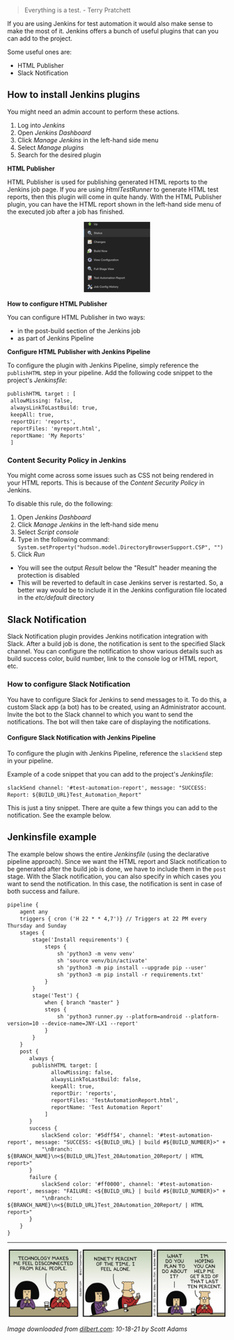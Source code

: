 > Everything is a test. - Terry Pratchett

If you are using Jenkins for test automation it would also make sense to make the most of it. Jenkins offers a bunch of useful plugins that can you can add to the project.

Some useful ones are:

- HTML Publisher
- Slack Notification


## How to install Jenkins plugins

You might need an admin account to perform these actions.

1. Log into *Jenkins*
2. Open *Jenkins Dashboard*
3. Click *Manage Jenkins* in the left-hand side menu
4. Select *Manage plugins*
5. Search for the desired plugin


**HTML Publisher**

HTML Publisher is used for publishing generated HTML reports to the Jenkins job page. If you are using *HtmlTestRunner* to generate HTML test reports, then this plugin will come in quite handy. 
With the HTML Publisher plugin, you can have the HTML report shown in the left-hand side menu of the executed job after a job has finished.

<span style="display:block; margin-top:15px; margin-bottom:15px; margin-left:auto; margin-right:auto; width:30%;">![jenkins_plugins_html_publisher.png](/img/jenkins_plugins_html_publisher.png)</span>


**How to configure HTML Publisher**

You can configure HTML Publisher in two ways:

- in the post-build section of the Jenkins job
- as part of Jenkins Pipeline


**Configure HTML Publisher with Jenkins Pipeline**

To configure the plugin with Jenkins Pipeline, simply reference the ```publishHTML``` step in your pipeline. 
Add the following code snippet to the project's *Jenkinsfile*:

```
publishHTML target : [
 allowMissing: false,
 alwaysLinkToLastBuild: true,
 keepAll: true,
 reportDir: 'reports',
 reportFiles: 'myreport.html',
 reportName: 'My Reports'
 ]
```


### Content Security Policy in Jenkins

You might come across some issues such as CSS not being rendered in your HTML reports. This is because of the *Content Security Policy* in Jenkins.

To disable this rule, do the following:

1. Open *Jenkins Dashboard* 
2. Click *Manage Jenkins* in the left-hand side menu
3. Select *Script console*
4. Type in the following command: ```System.setProperty("hudson.model.DirectoryBrowserSupport.CSP", "")```
5. Click *Run*
 - You will see the output *Result* below the "Result" header meaning the protection is disabled
 - This will be reverted to default in case Jenkins server is restarted. So, a better way would be to include it in the Jenkins configuration file located in the *etc/default* directory
 

## Slack Notification

Slack Notification plugin provides Jenkins notification integration with Slack. After a build job is done, the notification is sent to the specified Slack channel. You can configure the notification to show various details such as build success color, build number, link to the console log or HTML report, etc.


### How to configure Slack Notification

You have to configure Slack for Jenkins to send messages to it. To do this, a custom Slack app (a bot) has to be created, using an Administrator account.
Invite the bot to the Slack channel to which you want to send the notifications. The bot will then take care of displaying the notifications.


#### Configure Slack Notification with Jenkins Pipeline

To configure the plugin with Jenkins Pipeline, reference the ```slackSend``` step in your pipeline.

Example of a code snippet that you can add to the project's *Jenkinsfile*:

```
slackSend channel: '#test-automation-report', message: "SUCCESS: Report: ${BUILD_URL}Test_Automation_Report"
```

This is just a tiny snippet. There are quite a few things you can add to the notification. See the example below.


## Jenkinsfile example

The example below shows the entire *Jenkinsfile* (using the declarative pipeline approach). 
Since we want the HTML report and Slack notification to be generated after the build job is done, we have to include them in the ```post``` stage.
With the Slack notification, you can also specify in which cases you want to send the notification. In this case, the notification is sent in case of both success and failure.

```
pipeline {
    agent any
    triggers { cron ('H 22 * * 4,7')} // Triggers at 22 PM every Thursday and Sunday
    stages {
        stage('Install requirements') {
            steps {
                sh 'python3 -m venv venv'
                sh 'source venv/bin/activate'
                sh 'python3 -m pip install --upgrade pip --user'
                sh 'python3 -m pip install -r requirements.txt'
            }
        }
        stage('Test') {
          	when { branch "master" }
            steps {
              	sh 'python3 runner.py --platform=android --platform-version=10 --device-name=JNY-LX1 --report'
            }
        }
    }
    post {
       always {
        publishHTML target: [
              allowMissing: false,
              alwaysLinkToLastBuild: false,
              keepAll: true,
              reportDir: 'reports',
              reportFiles: 'TestAutomationReport.html',
              reportName: 'Test Automation Report'
            ]
       }
       success {
           slackSend color: '#5dff54', channel: '#test-automation-report', message: "SUCCESS: <${BUILD_URL} | build #${BUILD_NUMBER}>" +
           "\nBranch: ${BRANCH_NAME}\n<${BUILD_URL}Test_20Automation_20Report/ | HTML report>"
       }
       failure {
           slackSend color: '#ff0000', channel: '#test-automation-report', message: "FAILURE: <${BUILD_URL} | build #${BUILD_NUMBER}>" +
           "\nBranch: ${BRANCH_NAME}\n<${BUILD_URL}Test_20Automation_20Report/ | HTML report>"
       }
    }
}
```


---

![dilbert_jenkins_plugins.png](/img/dilbert_jenkins_plugins.png)

*Image downloaded from [dilbert.com](https://dilbert.com/strip/2021-10-18): 10-18-21 by Scott Adams*
